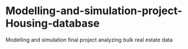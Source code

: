 # Modelling-and-simulation-project-Housing-database
Modelling and simulation final project analyzing bulk real estate data
